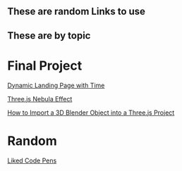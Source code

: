 ## These are random Links to use

## These are by topic

# Final Project

[Dynamic Landing Page with Time](https://codepen.io/bradtraversy/pen/XLrQvz)

[Three.js Nebula Effect](https://redstapler.co/cool-nebula-background-effect-three-js/)

[How to Import a 3D Blender Object into a Three.js Project](https://medium.com/@matthewmain/how-to-import-a-3d-blender-object-into-a-three-js-project-as-a-gltf-file-5a67290f65f2)

# Random 
[Liked Code Pens](https://codepen.io/ryangc93/pens/loved)